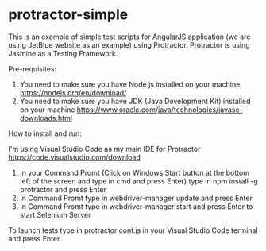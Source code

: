 # protractor-simple

This is an example of simple test scripts for AngularJS application (we are using JetBlue website as an example) using Protractor. 
Protractor is using Jasmine as a Testing Framework.

Pre-requisites:

1. You need to make sure you have Node.js installed on your machine https://nodejs.org/en/download/
2. You need to make sure you have JDK (Java Development Kit) installed on your machine https://www.oracle.com/java/technologies/javase-downloads.html


How to install and run:

I'm using Visual Studio Code as my main IDE for Protractor https://code.visualstudio.com/download

1. In your Command Promt (Click on Windows Start button at the bottom left of the screen and type in cmd and press Enter)
type in npm install -g protractor and press Enter
2. In Command Promt type in webdriver-manager update and press Enter
3. In Command Promt type in webdriver-manager start and press Enter to start Selenium Server

To launch tests type in protractor conf.js in your Visual Studio Code terminal and press Enter.
